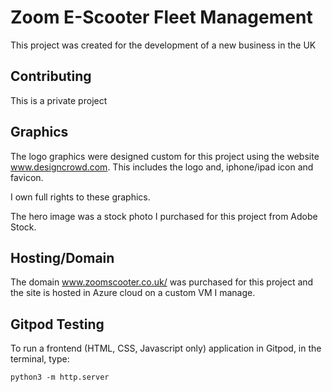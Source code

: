 # Zoom E-Scooter Fleet Management

This project was created for the development of a new business in the UK

## Contributing
This is a private project

## Graphics
The logo graphics were designed custom for this project using the 
website www.designcrowd.com. This includes the logo and, iphone/ipad icon and favicon.

I own full rights to these graphics.

The hero image was a stock photo I purchased for this project from Adobe Stock.

## Hosting/Domain
The domain www.zoomscooter.co.uk/ was purchased for this project and the site is 
hosted in Azure cloud on a custom VM I manage.

## Gitpod Testing

To run a frontend (HTML, CSS, Javascript only) application in Gitpod, in the terminal, type:

`python3 -m http.server`
